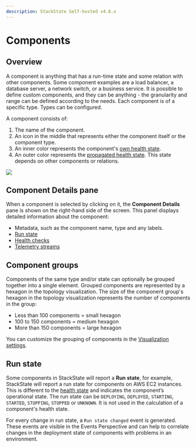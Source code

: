 ```yaml
---
description: StackState Self-hosted v4.6.x
---
```


# Components

## Overview

A component is anything that has a run-time state and some relation with other components. Some component examples are a load balancer, a database server, a network switch, or a business service. It is possible to define custom components, and they can be anything - the granularity and range can be defined according to the needs. Each component is of a specific type. Types can be configured.

A component consists of:

1. The name of the component.
2. An icon in the middle that represents either the component itself or the component type.
3. An inner color represents the component's [own health state](/use/health-state/about-health-state.md#element-health-state).
4. An outer color represents the [propagated health state](/use/health-state/about-health-state.md#propagated-health-state). This state depends on other components or relations.

![](/.gitbook/assets/021_topology_elements.png)

## Component Details pane

When a component is selected by clicking on it, the **Component Details** pane is shown on the right-hand side of the screen. This panel displays detailed information about the component:

* Metadata, such as the component name, type and any labels.
* [Run state](/use/concepts/components.md#run-state)
* [Health checks](/use/health-state/add-a-health-check.md)
* [Telemetry streams](/use/metrics-and-events/telemetry_streams.md)

## Component groups

Components of the same type and/or state can optionally be grouped together into a single element. Grouped components are represented by a hexagon in the topology visualization. The size of the component group's hexagon in the topology visualization represents the number of components in the group:

* Less than 100 components = small hexagon
* 100 to 150 components = medium hexagon
* More than 150 components = large hexagon

You can customize the grouping of components in the [Visualization settings](/use/stackstate-ui/views/visualization_settings.md).

## Run state

Some components in StackState will report a **Run state**, for example, StackState will report a run state for components on AWS EC2 instances. This is different to the [health state](/use/health-state/about-health-state.md) and indicates the component’s operational state. The run state can be `DEPLOYING`, `DEPLOYED`, `STARTING`, `STARTED`, `STOPPING`, `STOPPED` or `UNKNOWN`. It is not used in the calculation of a component's health state.

For every change in run state, a `Run state changed` event is generated. These events are visible in the Events Perspective and can help to correlate changes in the deployment state of components with problems in an environment.